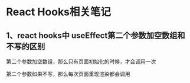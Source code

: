 # React Hooks相关笔记

## 1、react hooks中 useEffect第二个参数加空数组和不写的区别

第二个参数加空数组，那么只有页面初始化的时候，才会调用一次

第二个参数如果不写，那么每次页面重现渲染都会调用

